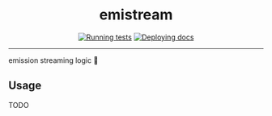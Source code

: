 <h1 align="center">emistream</h1>

<div align="center">

[![Running tests](https://github.com/radio-aktywne/emistream/actions/workflows/test.yml/badge.svg)](https://github.com/radio-aktywne/emistream/actions/workflows/test.yml)
[![Deploying docs](https://github.com/radio-aktywne/emistream/actions/workflows/docs.yml/badge.svg)](https://github.com/radio-aktywne/emistream/actions/workflows/docs.yml)

</div>

---

emission streaming logic 🔴

## Usage

TODO
